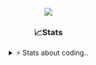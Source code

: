 <div align="center">
  
<p align="center">
  <img src="https://lanyard.cnrad.dev/api/1018290650602553364" />
</p>

### 📈Stats
<details>
    <summary> ⚡ Stats about coding.. </> </summary>
    <br/>

<!--START_SECTION:waka-->
![Code Time](http://img.shields.io/badge/Code%20Time-29%20hrs%2049%20mins-blue)

![Profile Views](http://img.shields.io/badge/Profile%20Views-15-blue)

**🐱 My GitHub Data** 

> 📦 1.1 MB Used in GitHub's Storage 
 > 
> 🏆 106 Contributions in the Year 2024
 > 
> 💼 Opted to Hire
 > 
> 📜 5 Public Repositories 
 > 
> 🔑 18 Private Repositories 
 > 
**I'm a Night 🦉** 

```text
🌞 Morning                26 commits          ██░░░░░░░░░░░░░░░░░░░░░░░   06.24 % 
🌆 Daytime                180 commits         ███████████░░░░░░░░░░░░░░   43.17 % 
🌃 Evening                169 commits         ██████████░░░░░░░░░░░░░░░   40.53 % 
🌙 Night                  42 commits          ███░░░░░░░░░░░░░░░░░░░░░░   10.07 % 
```
📅 **I'm Most Productive on Sunday** 

```text
Monday                   23 commits          █░░░░░░░░░░░░░░░░░░░░░░░░   05.52 % 
Tuesday                  45 commits          ███░░░░░░░░░░░░░░░░░░░░░░   10.79 % 
Wednesday                72 commits          ████░░░░░░░░░░░░░░░░░░░░░   17.27 % 
Thursday                 67 commits          ████░░░░░░░░░░░░░░░░░░░░░   16.07 % 
Friday                   50 commits          ███░░░░░░░░░░░░░░░░░░░░░░   11.99 % 
Saturday                 71 commits          ████░░░░░░░░░░░░░░░░░░░░░   17.03 % 
Sunday                   89 commits          █████░░░░░░░░░░░░░░░░░░░░   21.34 % 
```


📊 **This Week I Spent My Time On** 

```text
🕑︎ Time Zone: Europe/Berlin

💬 Programming Languages: 
No Activity Tracked This Week

🔥 Editors: 
No Activity Tracked This Week

🐱‍💻 Projects: 
No Activity Tracked This Week

💻 Operating System: 
No Activity Tracked This Week
```

**I Mostly Code in JavaScript** 

```text
JavaScript               8 repos             ██████████░░░░░░░░░░░░░░░   38.10 % 
Lua                      5 repos             ██████░░░░░░░░░░░░░░░░░░░   23.81 % 
Python                   3 repos             ████░░░░░░░░░░░░░░░░░░░░░   14.29 % 
TypeScript               2 repos             ██░░░░░░░░░░░░░░░░░░░░░░░   09.52 % 
HTML                     1 repo              █░░░░░░░░░░░░░░░░░░░░░░░░   04.76 % 
```




 Last Updated on 30/09/2024 12:38:51 UTC
<!--END_SECTION:waka-->
</details>
